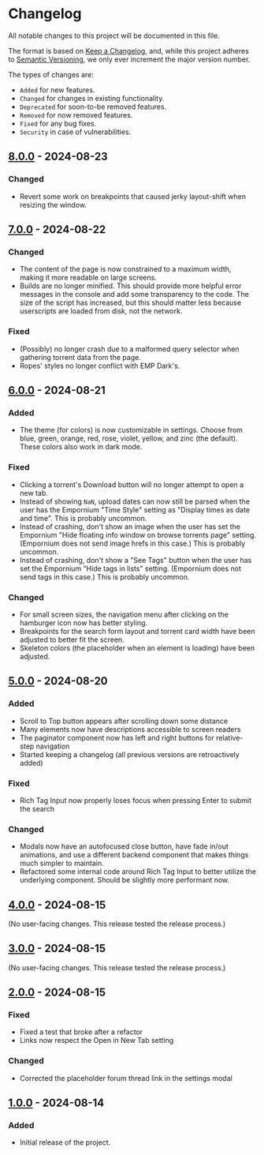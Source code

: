 # Changelog

All notable changes to this project will be documented in this file.

The format is based on [Keep a Changelog](https://keepachangelog.com/en/1.1.0/),
and, while this project adheres to [Semantic
Versioning](https://semver.org/spec/v2.0.0.html), we only ever increment the
major version number.

The types of changes are:

- `Added` for new features.
- `Changed` for changes in existing functionality.
- `Deprecated` for soon-to-be removed features.
- `Removed` for now removed features.
- `Fixed` for any bug fixes.
- `Security` in case of vulnerabilities.

## [8.0.0](https://github.com/tim784/ropes/commits/v8.0.0) - 2024-08-23

### Changed

- Revert some work on breakpoints that caused jerky layout-shift when resizing
  the window.

## [7.0.0](https://github.com/tim784/ropes/commits/v7.0.0) - 2024-08-22

### Changed

- The content of the page is now constrained to a maximum width, making it more
  readable on large screens.
- Builds are no longer minified. This should provide more helpful error messages
  in the console and add some transparency to the code. The size of the script
  has increased, but this should matter less because userscripts
  are loaded from disk, not the network.

### Fixed

- (Possibly) no longer crash due to a malformed query selector when gathering
  torrent data from the page.
- Ropes' styles no longer conflict with EMP Dark's.

## [6.0.0](https://github.com/tim784/ropes/commits/v6.0.0) - 2024-08-21

### Added

- The theme (for colors) is now customizable in settings. Choose from blue,
  green, orange, red, rose, violet, yellow, and zinc (the default). These colors
  also work in dark mode.

### Fixed

- Clicking a torrent's Download button will no longer attempt to open a new tab.
- Instead of showing `NaN`, upload dates can now still be parsed when the user
  has the Empornium "Time Style" setting as "Display times as date and time".
  This is probably uncommon.
- Instead of crashing, don't show an image when the user has set the Empornium
  "Hide floating info window on browse torrents page" setting. (Empornium does
  not send image hrefs in this case.) This is probably uncommon.
- Instead of crashing, don't show a "See Tags" button when the user has set the
  Empornium "Hide tags in lists" setting. (Empornium does not send tags in this
  case.) This is probably uncommon.

### Changed

- For small screen sizes, the navigation menu after clicking on the hamburger
  icon now has better styling.
- Breakpoints for the search form layout and torrent card width have been
  adjusted to better fit the screen.
- Skeleton colors (the placeholder when an element is loading) have been
  adjusted.

## [5.0.0](https://github.com/tim784/ropes/commits/v5.0.0) - 2024-08-20

### Added

- Scroll to Top button appears after scrolling down some distance
- Many elements now have descriptions accessible to screen readers
- The paginator component now has left and right buttons for relative-step
  navigation
- Started keeping a changelog (all previous versions are retroactively added)

### Fixed

- Rich Tag Input now properly loses focus when pressing Enter to submit the
  search

### Changed

- Modals now have an autofocused close button, have fade in/out animations, and
  use a different backend component that makes things much simpler to maintain.
- Refactored some internal code around Rich Tag Input to better utilize the
  underlying component. Should be slightly more performant now.

## [4.0.0](https://github.com/tim784/ropes/commits/v4.0.0) - 2024-08-15

(No user-facing changes. This release tested the release process.)

## [3.0.0](https://github.com/tim784/ropes/commits/v3.0.0) - 2024-08-15

(No user-facing changes. This release tested the release process.)

## [2.0.0](https://github.com/tim784/ropes/commits/v2.0.0) - 2024-08-15

### Fixed

- Fixed a test that broke after a refactor
- Links now respect the Open in New Tab setting

### Changed

- Corrected the placeholder forum thread link in the settings modal

## [1.0.0](https://github.com/tim784/ropes/commits/v1.0.0) - 2024-08-14

### Added

- Initial release of the project.
